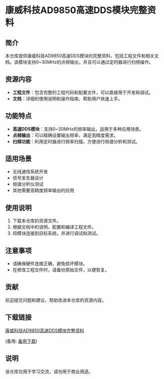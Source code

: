 # 康威科技AD9850高速DDS模块完整资料

## 简介
本仓库提供康威科技AD9850高速DDS模块的完整资料，包括工程文件和相关文档。该模块支持0~30MHz的点频输出，并且可以通过定时器进行扫频操作。

## 资源内容
- **工程文件**：包含完整的工程代码和配置文件，可以直接用于开发和调试。
- **文档**：详细的使用说明和操作指南，帮助用户快速上手。

## 功能特点
- **高速DDS模块**：支持0~30MHz的频率输出，适用于多种应用场景。
- **点频输出**：可以精确设置输出频率，满足高精度需求。
- **扫频功能**：利用定时器进行频率扫描，方便进行频谱分析和测试。

## 适用场景
- 无线通信系统开发
- 信号发生器设计
- 频谱分析仪测试
- 其他需要高精度频率输出的应用

## 使用说明
1. 下载本仓库的资源文件。
2. 根据文档中的说明，配置和编译工程文件。
3. 将模块连接到目标系统，并进行调试和测试。

## 注意事项
- 请确保硬件连接正确，避免损坏模块。
- 在修改工程文件时，请备份原始文件，以便恢复。

## 贡献
欢迎提交问题和建议，帮助改进本仓库的资源内容。

## 下载链接
[康威科技AD9850高速DDS模块完整资料](https://pan.quark.cn/s/40ffb092d944) 

(备用: [备用下载](https://pan.baidu.com/s/17LqzZUHrq75EAc9ThYq-cg?pwd=1234))

## 说明

该仓库仅用于学习交流，请勿用于商业用途。
